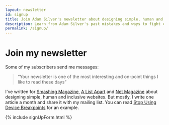 ```yaml
---
layout: newsletter
id: signup
title: Join Adam Silver's newsletter about designing simple, human and inclusive digital services.
description: Learn from Adam Silver's past mistakes and ways to fight complexity that help users and yourself too.
permalink: /signup/
---
```


# Join my newsletter

Some of my subscribers send me messages:

> “Your newsletter is one of the most interesting and on-point things I like to read these days”

I've written for [Smashing Magazine](https://www.smashingmagazine.com/author/adamsilver/), [A List Apart](https://alistapart.com/author/adamsilver) and [Net Magazine](http://www.creativebloq.com/net-magazine) about designing simple, human and inclusive websites. But mostly, I write one article a month and share it with my mailing list. You can read [Stop Using Device Breakpoints](/articles/stop-using-device-breakpoints/) for an example.

{% include signUpForm.html %}
